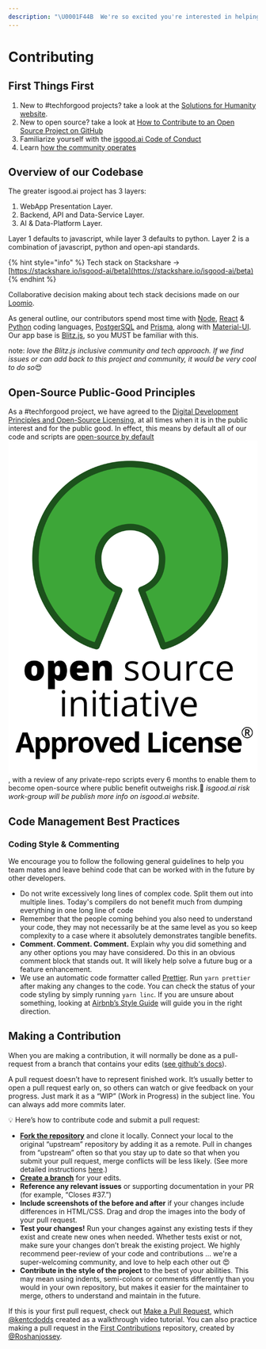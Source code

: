 ```yaml
---
description: "\U0001F44B  We're so excited you're interested in helping with isgood.ai! We are happy to help you get started, even if you don't have any previous #techforgood or open-source experience :)"
---
```


# Contributing

## First Things First

1. New to \#techforgood projects? take a look at the [Solutions for Humanity website](https://forhumanity.org.au).
2. New to open source? take a look at [How to Contribute to an Open Source Project on GitHub](https://egghead.io/courses/how-to-contribute-to-an-open-source-project-on-github)
3. Familiarize yourself with the [isgood.ai Code of Conduct](code-of-conduct.md)
4. Learn [how the community operates](https://isgood.ai/toolbox/)

## Overview of our Codebase

The greater isgood.ai project has 3 layers:

1. WebApp Presentation Layer.
2. Backend, API and Data-Service Layer.
3. AI & Data-Platform Layer.

Layer 1 defaults to javascript, while layer 3 defaults to python.  Layer 2 is a combination of javascript, python and open-api standards.

{% hint style="info" %}
Tech stack on Stackshare -&gt; [https://stackshare.io/isgood-ai/beta](https://stackshare.io/isgood-ai/beta)
{% endhint %}

Collaborative decision making about tech stack decisions made on our [Loomio](https://www.loomio.org/sfh-isgood-ai-product/).

As general outline, our contributors spend most time with [Node](https://nodejs.org/), [React](https://reactjs.org/) & [Python](https://www.python.org/) coding languages, [PostgerSQL](https://www.postgresql.org/) and [Prisma](https://www.prisma.io/), along with [Material-UI](https://next.material-ui.com/).    
Our app base is [Blitz.js](https://blitzjs.com), so you MUST be familiar with this.   

note: _love the Blitz.js inclusive community and tech approach. If we find issues or can add back to this project and community, it would be very cool to do so_😍

## Open-Source Public-Good Principles

As a \#techforgood project, we have agreed to the [Digital Development Principles and Open-Source Licensing](https://www.loomio.org/d/C2gOcrqu/digital-development-principles-and-licensing), at all times when it is in the public interest and for the public good.  In effect, this means by default all of our code and scripts are [open-source by default](https://www.loomio.org/p/Kr1SHvs5/open-community-licence-where-applicable)![](../.gitbook/assets/osiapproved_1.png) , with a review of any private-repo scripts every 6 months to enable them to become open-source where public benefit outweighs risk.🎯 _isgood.ai risk work-group will be publish more info on isgood.ai website._

## Code Management Best Practices

### Coding Style & Commenting

We encourage you to follow the following general guidelines to help you team mates and leave behind code that can be worked with in the future by other developers.

* Do not write excessively long lines of complex code. Split them out into multiple lines. Today's compilers do not benefit much from dumping everything in one long line of code
* Remember that the people coming behind you also need to understand your code, they may not necessarily be at the same level as you so keep complexity to a case where it absolutely demonstrates tangible benefits.
* **Comment. Comment. Comment.** Explain why you did something and any other options you may have considered. Do this in an obvious comment block that stands out. It will likely help solve a future bug or a feature enhancement.
* We use an automatic code formatter called [Prettier](https://prettier.io/). Run `yarn prettier` after making any changes to the code. You can check the status of your code styling by simply running `yarn linc`.  If you are unsure about something, looking at [Airbnb’s Style Guide](https://github.com/airbnb/javascript) will guide you in the right direction.

## Making a Contribution

When you are making a contribution, it will normally be done as a pull-request from a branch that contains your edits \([see github's docs](https://opensource.guide/how-to-contribute/#opening-a-pull-request)\).

A pull request doesn’t have to represent finished work. It’s usually better to open a pull request early on, so others can watch or give feedback on your progress. Just mark it as a “WIP” \(Work in Progress\) in the subject line. You can always add more commits later.

💡 Here’s how to contribute code and submit a pull request:

* [**Fork the repository**](https://guides.github.com/activities/forking/) and clone it locally. Connect your local to the original “upstream” repository by adding it as a remote. Pull in changes from “upstream” often so that you stay up to date so that when you submit your pull request, merge conflicts will be less likely. \(See more detailed instructions [here](https://help.github.com/articles/syncing-a-fork/).\)
* [**Create a branch**](https://guides.github.com/introduction/flow/) for your edits.
* **Reference any relevant issues** or supporting documentation in your PR \(for example, “Closes \#37.”\)
* **Include screenshots of the before and after** if your changes include differences in HTML/CSS. Drag and drop the images into the body of your pull request.
* **Test your changes!** Run your changes against any existing tests if they exist and create new ones when needed. Whether tests exist or not, make sure your changes don’t break the existing project. We highly recommend peer-review of your code and contributions ... we're a super-welcoming community, and love to help each other out 😍 
* **Contribute in the style of the project** to the best of your abilities. This may mean using indents, semi-colons or comments differently than you would in your own repository, but makes it easier for the maintainer to merge, others to understand and maintain in the future.

If this is your first pull request, check out [Make a Pull Request](http://makeapullrequest.com/), which [@kentcdodds](https://github.com/kentcdodds) created as a walkthrough video tutorial. You can also practice making a pull request in the [First Contributions](https://github.com/Roshanjossey/first-contributions) repository, created by [@Roshanjossey](https://github.com/Roshanjossey).

